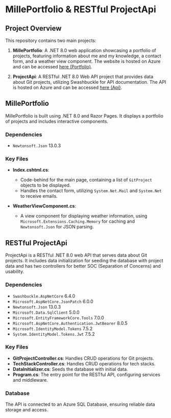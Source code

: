 # MillePortfolio & RESTful ProjectApi

## Project Overview

This repository contains two main projects:

1. **MillePortfolio**: A .NET 8.0 web application showcasing a portfolio of projects, featuring information about me and my knowledge, a contact form, and a weather view component. The website is hosted on Azure and can be accessed [here (Portfolio)](https://millesportfolio.azurewebsites.net/).

2. **ProjectApi**: A RESTful .NET 8.0 Web API project that provides data about Git projects, utilizing Swashbuckle for API documentation. The API is hosted on Azure and can be accessed [here (Api)](https://milleprojectapi.azurewebsites.net/swagger/index.html).

## MillePortfolio

MillePortfolio is built using .NET 8.0 and Razor Pages. It displays a portfolio of projects and includes interactive components.

### Dependencies

- `Newtonsoft.Json` 13.0.3

### Key Files

- **Index.cshtml.cs**: 
  - Code-behind for the main page, containing a list of `GitProject` objects to be displayed.
  - Handles the contact form, utilizing `System.Net.Mail` and `System.Net` to receive emails.

- **WeatherViewComponent.cs**: 
  - A view component for displaying weather information, using `Microsoft.Extensions.Caching.Memory` for caching and `Newtonsoft.Json` for JSON parsing.

## RESTful ProjectApi

ProjectApi is a RESTful .NET 8.0 web API that serves data about Git projects. It includes data initialization for seeding the database with project data and has two controllers for better SOC (Separation of Concerns) and usability.

### Dependencies

- `Swashbuckle.AspNetCore` 6.4.0
- `Microsoft.AspNetCore.JsonPatch` 6.0.0
- `Newtonsoft.Json` 13.0.3
- `Microsoft.Data.SqlClient` 5.0.0
- `Microsoft.EntityFrameworkCore.Tools` 7.0.0
- `Microsoft.AspNetCore.Authentication.JwtBearer` 8.0.5
- `Microsoft.IdentityModel.Tokens` 7.5.2
- `System.IdentityModel.Tokens.Jwt` 7.5.2

### Key Files

- **GitProjectController.cs**: Handles CRUD operations for Git projects.
- **TechStackController.cs**: Handles CRUD operations for tech stacks.
- **DataInitializer.cs**: Seeds the database with initial data.
- **Program.cs**: The entry point for the RESTful API, configuring services and middleware.

### Database

The API is connected to an Azure SQL Database, ensuring reliable data storage and access.
